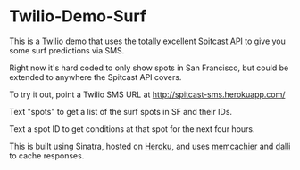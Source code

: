 Twilio-Demo-Surf
================

This is a [Twilio](http://www.twilio.com) demo that uses the totally excellent [Spitcast API](http://www.spitcast.com/api/docs/) to give you some surf predictions via SMS.

Right now it's hard coded to only show spots in San Francisco, but could be extended to anywhere the Spitcast API covers.

To try it out, point a Twilio SMS URL at http://spitcast-sms.herokuapp.com/

Text "spots" to get a list of the surf spots in SF and their IDs.

Text a spot ID to get conditions at that spot for the next four hours.

This is built using Sinatra, hosted on [Heroku](http://spitcast-sms.herokuapp.com/), and uses [memcachier](http://memcachier.com/) and [dalli](https://github.com/mperham/dalli) to cache responses.